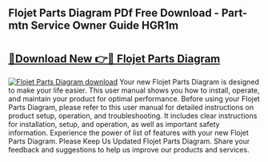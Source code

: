 ## Flojet Parts Diagram PDf Free Download - Part-mtn Service Owner Guide HGR1m

# <h2><a href="http://dfor51.blite.top/?on=Flojet+Parts+Diagram">🔗Download New 👉🔴 Flojet Parts Diagram</a></h2>

[![Flojet Parts Diagram download](https://i.imgur.com/lujVjoI.png)](http://dfor51.blite.top/?on=Flojet+Parts+Diagram)
Your new Flojet Parts Diagram is designed to make your life easier. This user manual shows you how to install, operate, and maintain your product for optimal performance. Before using your Flojet Parts Diagram, please refer to this user manual for detailed instructions on product setup, operation, and troubleshooting. It includes clear instructions for installation, setup, and operation, as well as important safety information. Experience the power of list of features with your new Flojet Parts Diagram. Please Keep Us Updated Flojet Parts Diagram. Share your feedback and suggestions to help us improve our products and services.
